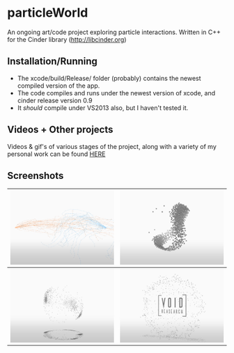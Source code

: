 # particleWorld
An ongoing art/code project exploring particle interactions. Written in C++ for the Cinder library (http://libcinder.org)

## Installation/Running
* The xcode/build/Release/ folder (probably) contains the newest compiled version of the app.
* The code compiles and runs under the newest version of xcode, and cinder release version 0.9
* It *should* compile under VS2013 also, but I haven't tested it.

## Videos + Other projects
Videos & gif's of various stages of the project, along with a variety of my personal work can be found [HERE](http://sleepyninjastudio.tumblr.com)

## Screenshots

![BlueOrange](/screenshots/BlueOrange.png?raw=true) | ![BlueOrange](/screenshots/Flock.png?raw=true)
------------ | -------------
![BlueOrange](/screenshots/Shadows.png?raw=true) | ![BlueOrange](/screenshots/VoidResearch.png?raw=true)
